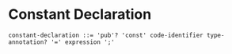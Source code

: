 # Constant Declaration

```ebnf
constant-declaration ::= 'pub'? 'const' code-identifier type-annotation? '=' expression ';'
```
